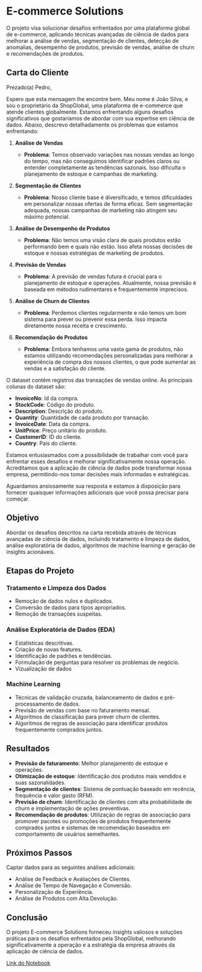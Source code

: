 # E-commerce Solutions
O projeto visa solucionar desafios enfrentados por uma plataforma global de e-commerce, aplicando técnicas avançadas de ciência de dados para melhorar a análise de vendas, segmentação de clientes, detecção de anomalias, desempenho de produtos, previsão de vendas, análise de churn e recomendações de produtos.

## Carta do Cliente

Prezado(a) Pedro,

Espero que esta mensagem lhe encontre bem. Meu nome é João Silva, e sou o proprietário da ShopGlobal, uma plataforma de e-commerce que atende clientes globalmente. Estamos enfrentando alguns desafios significativos que gostaríamos de abordar com sua expertise em ciência de dados. Abaixo, descrevo detalhadamente os problemas que estamos enfrentando:

1. **Análise de Vendas**
   - **Problema**: Temos observado variações nas nossas vendas ao longo do tempo, mas não conseguimos identificar padrões claros ou entender completamente as tendências sazonais. Isso dificulta o planejamento de estoque e campanhas de marketing.

2. **Segmentação de Clientes**
   - **Problema**: Nosso cliente base é diversificado, e temos dificuldades em personalizar nossas ofertas de forma eficaz. Sem segmentação adequada, nossas campanhas de marketing não atingem seu máximo potencial.

3. **Análise de Desempenho de Produtos**
   - **Problema**: Não temos uma visão clara de quais produtos estão performando bem e quais não estão. Isso afeta nossas decisões de estoque e nossas estratégias de marketing de produtos.

4. **Previsão de Vendas**
   - **Problema**: A previsão de vendas futura é crucial para o planejamento de estoque e operações. Atualmente, nossa previsão é baseada em métodos rudimentares e frequentemente imprecisos.

5. **Análise de Churn de Clientes**
   - **Problema**: Perdemos clientes regularmente e não temos um bom sistema para prever ou prevenir essa perda. Isso impacta diretamente nossa receita e crescimento.

6. **Recomendação de Produtos**
   - **Problema**: Embora tenhamos uma vasta gama de produtos, não estamos utilizando recomendações personalizadas para melhorar a experiência de compra dos nossos clientes, o que pode aumentar as vendas e a satisfação do cliente.

O dataset contém registros das transações de vendas online. As principais colunas do dataset são:
- **InvoiceNo**: Id da compra.
- **StockCode**: Código do produto.
- **Description**: Descrição do produto.
- **Quantity**: Quantidade de cada produto por transação.
- **InvoiceDate**: Data da compra.
- **UnitPrice**: Preço unitário do produto.
- **CustomerID**: ID do cliente.
- **Country**: País do cliente.

Estamos entusiasmados com a possibilidade de trabalhar com você para enfrentar esses desafios e melhorar significativamente nossa operação. Acreditamos que a aplicação de ciência de dados pode transformar nossa empresa, permitindo-nos tomar decisões mais informadas e estratégicas.

Aguardamos ansiosamente sua resposta e estamos à disposição para fornecer quaisquer informações adicionais que você possa precisar para começar.

## Objetivo
Abordar os desafios descritos na carta recebida através de técnicas avançadas de ciência de dados, incluindo tratamento e limpeza de dados, análise exploratória de dados, algoritmos de machine learning e geração de insights acionáveis.

## Etapas do Projeto

### Tratamento e Limpeza dos Dados
- Remoção de dados nulos e duplicados.
- Conversão de dados para tipos apropriados.
- Remoção de transações suspeitas.

### Análise Exploratória de Dados (EDA)
- Estatísticas descritivas.
- Criação de novas features.
- Identificação de padrões e tendências.
- Formulação de perguntas para resolver os problemas de negócio.
- Vizualização de dados

### Machine Learning
- Técnicas de validação cruzada, balanceamento de dados e pré-processamento de dados.
- Previsão de vendas com base no faturamento mensal.
- Algoritmos de classificação para prever churn de clientes.
- Algoritmos de regras de associação para identificar produtos frequentemente comprados juntos.

## Resultados
- **Previsão de faturamento**: Melhor planejamento de estoque e operações.
- **Otimização de estoque**: Identificação dos produtos mais vendidos e suas sazonalidades.
- **Segmentação de clientes**: Sistema de pontuação baseado em recência, frequência e valor gasto (RFM).
- **Previsão de churn**: Identificação de clientes com alta probabilidade de churn e implementação de ações preventivas.
- **Recomendação de produtos**: Utilização de regras de associação para promover pacotes ou promoções de produtos frequentemente comprados juntos e sistemas de recomendação baseados em comportamento de usuários semelhantes.

## Próximos Passos
Captar dados para as seguintes análises adicionais:
- Análise de Feedback e Avaliações de Clientes.
- Análise de Tempo de Navegação e Conversão.
- Personalização de Experiência.
- Análise de Produtos com Alta Devolução.

## Conclusão
O projeto E-commerce Solutions forneceu insights valiosos e soluções práticas para os desafios enfrentados pela ShopGlobal, melhorando significativamente a operação e a estratégia da empresa através da aplicação de ciência de dados.

[Link do Notebook](https://github.com/pedrolouzeiro/proj_ecommerce/blob/main/Projeto/Proj_ecommerce_final.ipynb)
